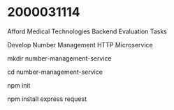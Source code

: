# 2000031114
Afford Medical Technologies Backend Evaluation Tasks


Develop Number Management HTTP Microservice


mkdir number-management-service

cd number-management-service

npm init

npm install express request


